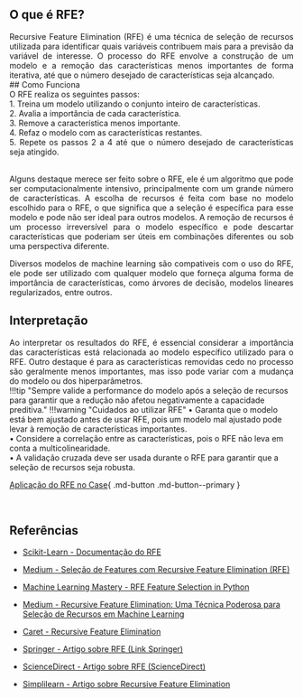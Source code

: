 ## O que é RFE?
<div style="text-align: justify">
Recursive Feature Elimination (RFE) é uma técnica de seleção de recursos utilizada para identificar quais variáveis contribuem mais para a previsão da variável de interesse. O processo do RFE envolve a construção de um modelo e a remoção das características menos importantes de forma iterativa, até que o número desejado de características seja alcançado.
</div>
## Como Funciona
<div style="text-align: justify">
O RFE realiza os seguintes passos:<br />
1.	Treina um modelo utilizando o conjunto inteiro de características.<br />
2.	Avalia a importância de cada característica.<br />
3.	Remove a característica menos importante.<br />
4.	Refaz o modelo com as características restantes.<br />
5.	Repete os passos 2 a 4 até que o número desejado de características seja atingido.<br /><br />

Alguns destaque merece ser feito sobre o RFE, ele é um algoritmo que pode ser computacionalmente intensivo, principalmente com um grande número de características. A escolha de recursos é feita com base no modelo escolhido para o RFE, o que significa que a seleção é específica para esse modelo e pode não ser ideal para outros modelos.	A remoção de recursos é um processo irreversível para o modelo específico e pode descartar características que poderiam ser úteis em combinações diferentes ou sob uma perspectiva diferente.<br />

Diversos modelos de machine learning são compativeis com o uso do RFE, ele pode ser utilizado com qualquer modelo que forneça alguma forma de importância de características, como árvores de decisão, modelos lineares regularizados, entre outros.<br />
</div>

## Interpretação

<div style="text-align: justify">
Ao interpretar os resultados do RFE, é essencial considerar a importância das características está relacionada ao modelo específico utilizado para o RFE. Outro destaque é para as características removidas cedo no processo são geralmente menos importantes, mas isso pode variar com a mudança do modelo ou dos hiperparâmetros. 
</div>
!!!tip "Sempre valide a performance do modelo após a seleção de recursos para garantir que a redução não afetou negativamente a capacidade preditiva."
!!!warning "Cuidados ao utilizar RFE"
    •	Garanta que o modelo está bem ajustado antes de usar RFE, pois um modelo mal ajustado pode levar à remoção de características importantes.<br />
    •	Considere a correlação entre as características, pois o RFE não leva em conta a multicolinearidade.<br />
    •	A validação cruzada deve ser usada durante o RFE para garantir que a seleção de recursos seja robusta.<br />






[Aplicação do RFE no Case](https://github.com/pedromateusalmeida/aviacao_brasileira/blob/main/scripts_v2/4_3_feature_selection.ipynb){ .md-button .md-button--primary }

&nbsp;&nbsp;&nbsp;&nbsp;&nbsp;&nbsp;&nbsp;&nbsp;&nbsp;&nbsp;


## Referências

- [Scikit-Learn - Documentação do RFE](https://scikit-learn.org/stable/modules/generated/sklearn.feature_selection.RFE.html)

- [Medium - Seleção de Features com Recursive Feature Elimination (RFE)](https://k3ybladewielder.medium.com/sele%C3%A7%C3%A3o-de-features-com-recursive-feature-elimination-rfe-5effad69590b)

- [Machine Learning Mastery - RFE Feature Selection in Python](https://machinelearningmastery.com/rfe-feature-selection-in-python/)

- [Medium - Recursive Feature Elimination: Uma Técnica Poderosa para Seleção de Recursos em Machine Learning](https://medium.com/@evertongomede/recursive-feature-elimination-a-powerful-technique-for-feature-selection-in-machine-learning-89b3c2f3c26a)

- [Caret - Recursive Feature Elimination](https://topepo.github.io/caret/recursive-feature-elimination.html)

- [Springer - Artigo sobre RFE (Link Springer)](https://link.springer.com/article/10.1023/A:1012487302797)

- [ScienceDirect - Artigo sobre RFE (ScienceDirect)](https://www.sciencedirect.com/science/article/pii/S000437029700043X)

- [Simplilearn - Artigo sobre Recursive Feature Elimination](https://www.simplilearn.com/recursive-feature-elimination-article)

